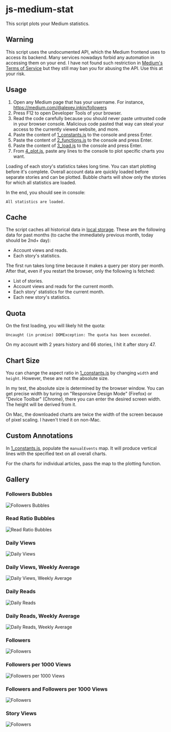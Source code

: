 # js-medium-stat

This script plots your Medium statistics.

## Warning

This script uses the undocumented API, which the Medium frontend uses to access its backend.
Many services nowadays forbid any automation in accessing them on your end.
I have not found such restriction in [Medium's Terms of Service](https://policy.medium.com/medium-terms-of-service-9db0094a1e0f)
but they still may ban you for abusing the API.
Use this at your risk.

## Usage

1. Open any Medium page that has your username. For instance, https://medium.com/@alexey.inkin/followers
2. Press F12 to open Developer Tools of your browser.
3. Read the code carefully because you should never paste untrusted code in your browser console.
   Malicious code pasted that way can steal your access to the currently viewed website, and more.
4. Paste the content of [1_constants.js](1_constants.js) to the console and press Enter.
5. Paste the content of [2_functions.js](2_functions.js) to the console and press Enter.
6. Paste the content of [3_load.js](3_load.js) to the console and press Enter.
7. From [4_plot.js](4_plot.js), paste any lines to the console to plot specific charts you want.

Loading of each story's statistics takes long time.
You can start plotting before it's complete.
Overall account data are quickly loaded before separate stories and can be plotted.
Bubble charts will show only the stories for which all statistics are loaded.

In the end, you should see in console:

```
All statistics are loaded.
```

## Cache

The script caches all historical data in
[local storage](https://developer.mozilla.org/en-US/docs/Web/API/Web_Storage_API).
These are the following data for past months (to cache the immediately previous month, today should be 2nd+ day):

- Account views and reads.
- Each story's statistics.

The first run takes long time because it makes a query per story per month.
After that, even if you restart the browser, only the following is fetched:

- List of stories.
- Account views and reads for the current month.
- Each story' statistics for the current month.
- Each new story's statistics.

## Quota

On the first loading, you will likely hit the quota:

```
Uncaught (in promise) DOMException: The quota has been exceeded.
```

On my account with 2 years history and 66 stories, I hit it after story 47.

## Chart Size

You can change the aspect ratio in [1_constants.js](1_constants.js)
by changing `width` and `height`. However, these are not the absolute size.

In my test, the absolute size is determined by the browser window.
You can get precise width by turing on "Responsive Design Mode" (Firefox) or "Device Toolbar" (Chrome),
there you can enter the desired screen width. The height will be derived from it.

On Mac, the downloaded charts are twice the width of the screen because of pixel scaling.
I haven't tried it on non-Mac.

## Custom Annotations

In [1_constants.js](1_constants.js), populate the `manualEvents` map.
It will produce vertical lines with the specified text on all overall charts.

For the charts for individual articles, pass the map to the plotting function.

## Gallery

### Followers Bubbles

![Followers Bubbles](examples/followers_bubbles.png)

### Read Ratio Bubbles

![Read Ratio Bubbles](examples/read_ratio_bubbles.png)

### Daily Views

![Daily Views](examples/views.png)

### Daily Views, Weekly Average

![Daily Views, Weekly Average](examples/views_wa.png)

### Daily Reads

![Daily Reads](examples/reads.png)

### Daily Reads, Weekly Average

![Daily Reads, Weekly Average](examples/reads_wa.png)

### Followers

![Followers](examples/followers.png)

### Followers per 1000 Views

![Followers per 1000 Views](examples/followers_per_view.png)

### Followers and Followers per 1000 Views

![Followers](examples/followers_and_per_view.png)

### Story Views

![Followers](examples/views_e13f88ea5461.png)
